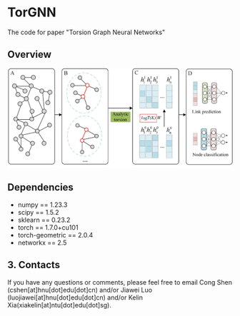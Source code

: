 # TorGNN
The code for paper "Torsion Graph Neural Networks"

## Overview
![overview](.//overview.jpg)

## Dependencies
* numpy == 1.23.3
* scipy == 1.5.2
* sklearn == 0.23.2
* torch == 1.7.0+cu101
* torch-geometric == 2.0.4
* networkx == 2.5

## 3. Contacts
If you have any questions or comments, please feel free to email Cong Shen (cshen[at]hnu[dot]edu[dot]cn) and/or Jiawei Luo (luojiawei[at]hnu[dot]edu[dot]cn) and/or Kelin Xia(xiakelin[at]ntu[dot]edu[dot]sg).
